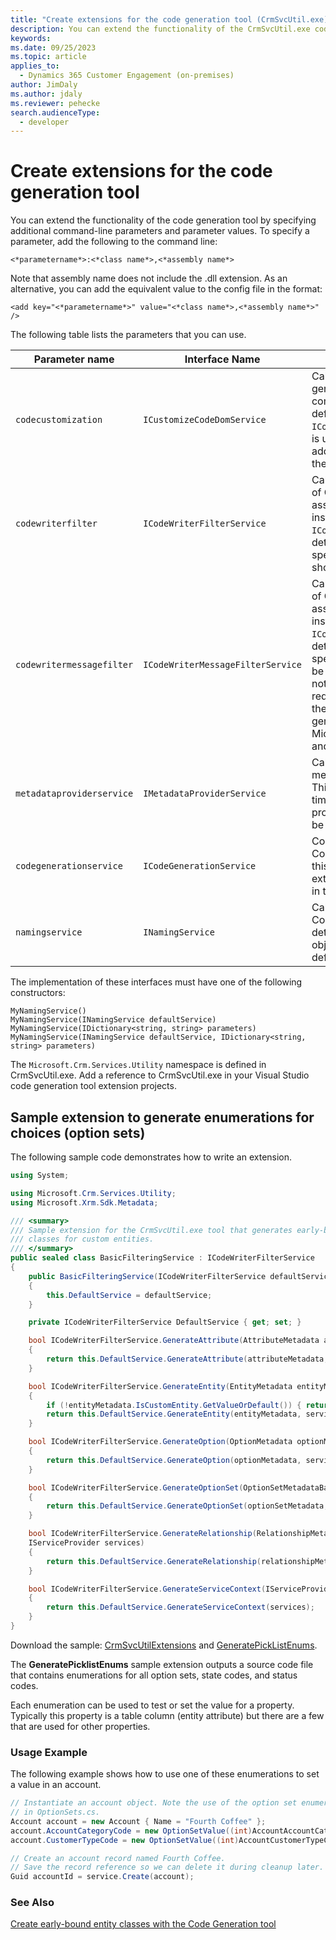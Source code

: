 ```yaml
---
title: "Create extensions for the code generation tool (CrmSvcUtil.exe) (Developer Guide for Dynamics 365 Customer Engagement)| MicrosoftDocs"
description: You can extend the functionality of the CrmSvcUtil.exe code generation tool by specifying additional command-line parameters and parameter values for Dynamics 365 Customer Engagement (on-premises).
keywords: 
ms.date: 09/25/2023
ms.topic: article
applies_to: 
  - Dynamics 365 Customer Engagement (on-premises)
author: JimDaly
ms.author: jdaly
ms.reviewer: pehecke
search.audienceType: 
  - developer
---
```

# Create extensions for the code generation tool

You can extend the functionality of the code generation tool by specifying additional command-line parameters and parameter values. To specify a parameter, add the following to the command line:

`<*parametername*>:<*class name*>,<*assembly name*>`

Note that assembly name does not include the .dll extension. As an alternative, you can add the equivalent value to the config file in the format:

`<add key="<*parametername*>" value="<*class name*>,<*assembly name*>" />`

The following table lists the parameters that you can use.  

|Parameter name|Interface Name|Description|  
|--------------------|--------------------|-----------------|  
|`codecustomization`|`ICustomizeCodeDomService`|Called after the CodeDOM generation has been completed, assuming the default instance of `ICodeGenerationService`. It is useful for generating additional classes, such as the constants in picklists.|  
|`codewriterfilter`|`ICodeWriterFilterService`|Called during the process of CodeDOM generation, assuming the default instance of `ICodeGenerationService`, to determine whether a specific object or property should be generated.|  
|`codewritermessagefilter`|`ICodeWriterMessageFilterService`|Called during the process of CodeDOM generation, assuming the default instance of `ICodeGenerationService`, to determine whether a specific message should be generated. This should not be used for requests/responses as these are already generated in Microsoft.Crm.Sdk.Proxy.dll and Microsoft.Xrm.Sdk.dll.|  
|`metadataproviderservice`|`IMetadataProviderService`|Called to retrieve the metadata from the server. This may be called multiple times during the generation process, so the data should be cached.|  
|`codegenerationservice`|`ICodeGenerationService`|Core implementation of the CodeDOM generation. If this is changed, the other extensions may not behave in the manner described.|  
|`namingservice`|`INamingService`|Called during the CodeDOM generation to determine the name for objects, assuming the default implementation.|

The implementation of these interfaces must have one of the following constructors:

`MyNamingService()`<br />
`MyNamingService(INamingService defaultService)`<br />
`MyNamingService(IDictionary<string, string> parameters)`<br />
`MyNamingService(INamingService defaultService, IDictionary<string, string> parameters)`

The `Microsoft.Crm.Services.Utility` namespace is defined in CrmSvcUtil.exe. Add a reference to CrmSvcUtil.exe in your Visual Studio code generation tool extension projects.

<a name="Generate_Enums"></a>

## Sample extension to generate enumerations for choices (option sets)

The following sample code demonstrates how to write an extension.  

```csharp
using System;

using Microsoft.Crm.Services.Utility;
using Microsoft.Xrm.Sdk.Metadata;

/// <summary>
/// Sample extension for the CrmSvcUtil.exe tool that generates early-bound
/// classes for custom entities.
/// </summary>
public sealed class BasicFilteringService : ICodeWriterFilterService
{
    public BasicFilteringService(ICodeWriterFilterService defaultService)
    {
        this.DefaultService = defaultService;
    }

    private ICodeWriterFilterService DefaultService { get; set; }

    bool ICodeWriterFilterService.GenerateAttribute(AttributeMetadata attributeMetadata, IServiceProvider services)
    {
        return this.DefaultService.GenerateAttribute(attributeMetadata, services);
    }

    bool ICodeWriterFilterService.GenerateEntity(EntityMetadata entityMetadata, IServiceProvider services)
    {
        if (!entityMetadata.IsCustomEntity.GetValueOrDefault()) { return false; }
        return this.DefaultService.GenerateEntity(entityMetadata, services);
    }

    bool ICodeWriterFilterService.GenerateOption(OptionMetadata optionMetadata, IServiceProvider services)
    {
        return this.DefaultService.GenerateOption(optionMetadata, services);
    }

    bool ICodeWriterFilterService.GenerateOptionSet(OptionSetMetadataBase optionSetMetadata, IServiceProvider services)
    {
        return this.DefaultService.GenerateOptionSet(optionSetMetadata, services);
    }

    bool ICodeWriterFilterService.GenerateRelationship(RelationshipMetadataBase relationshipMetadata, EntityMetadata otherEntityMetadata,
    IServiceProvider services)
    {
        return this.DefaultService.GenerateRelationship(relationshipMetadata, otherEntityMetadata, services);
    }

    bool ICodeWriterFilterService.GenerateServiceContext(IServiceProvider services)
    {
        return this.DefaultService.GenerateServiceContext(services);
    }
}

```

Download the sample: [CrmSvcUtilExtensions](https://github.com/microsoft/Dynamics365-Apps-Samples/tree/master/samples-from-msdn/BasicFilteringService) and  [GeneratePickListEnums](https://github.com/microsoft/Dynamics365-Apps-Samples/tree/master/samples-from-msdn/GeneratePicklistEnums).

The **GeneratePicklistEnums** sample extension outputs a source code file that contains enumerations for all option sets, state codes, and status codes.

Each enumeration can be used to test or set the value for a property. Typically this property is a table column (entity attribute) but there are a few that are used for other properties.

### Usage Example

The following example shows how to use one of these enumerations to set a value in an account.

```csharp
// Instantiate an account object. Note the use of the option set enumerations defined
// in OptionSets.cs.
Account account = new Account { Name = "Fourth Coffee" };
account.AccountCategoryCode = new OptionSetValue((int)AccountAccountCategoryCode.PreferredCustomer);
account.CustomerTypeCode = new OptionSetValue((int)AccountCustomerTypeCode.Investor);

// Create an account record named Fourth Coffee.
// Save the record reference so we can delete it during cleanup later.
Guid accountId = service.Create(account);
```

### See Also

[Create early-bound entity classes with the Code Generation tool](create-early-bound-entity-classes-code-generation-tool.md)
